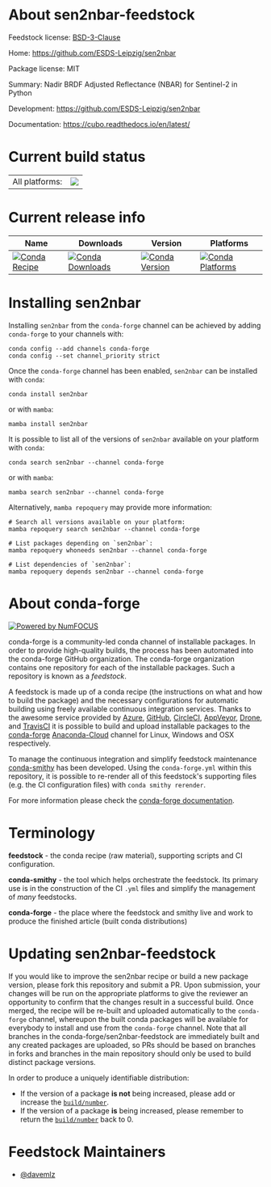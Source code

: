 About sen2nbar-feedstock
========================

Feedstock license: [BSD-3-Clause](https://github.com/conda-forge/sen2nbar-feedstock/blob/main/LICENSE.txt)

Home: https://github.com/ESDS-Leipzig/sen2nbar

Package license: MIT

Summary: Nadir BRDF Adjusted Reflectance (NBAR) for Sentinel-2 in Python

Development: https://github.com/ESDS-Leipzig/sen2nbar

Documentation: https://cubo.readthedocs.io/en/latest/

Current build status
====================


<table><tr><td>All platforms:</td>
    <td>
      <a href="https://dev.azure.com/conda-forge/feedstock-builds/_build/latest?definitionId=18918&branchName=main">
        <img src="https://dev.azure.com/conda-forge/feedstock-builds/_apis/build/status/sen2nbar-feedstock?branchName=main">
      </a>
    </td>
  </tr>
</table>

Current release info
====================

| Name | Downloads | Version | Platforms |
| --- | --- | --- | --- |
| [![Conda Recipe](https://img.shields.io/badge/recipe-sen2nbar-green.svg)](https://anaconda.org/conda-forge/sen2nbar) | [![Conda Downloads](https://img.shields.io/conda/dn/conda-forge/sen2nbar.svg)](https://anaconda.org/conda-forge/sen2nbar) | [![Conda Version](https://img.shields.io/conda/vn/conda-forge/sen2nbar.svg)](https://anaconda.org/conda-forge/sen2nbar) | [![Conda Platforms](https://img.shields.io/conda/pn/conda-forge/sen2nbar.svg)](https://anaconda.org/conda-forge/sen2nbar) |

Installing sen2nbar
===================

Installing `sen2nbar` from the `conda-forge` channel can be achieved by adding `conda-forge` to your channels with:

```
conda config --add channels conda-forge
conda config --set channel_priority strict
```

Once the `conda-forge` channel has been enabled, `sen2nbar` can be installed with `conda`:

```
conda install sen2nbar
```

or with `mamba`:

```
mamba install sen2nbar
```

It is possible to list all of the versions of `sen2nbar` available on your platform with `conda`:

```
conda search sen2nbar --channel conda-forge
```

or with `mamba`:

```
mamba search sen2nbar --channel conda-forge
```

Alternatively, `mamba repoquery` may provide more information:

```
# Search all versions available on your platform:
mamba repoquery search sen2nbar --channel conda-forge

# List packages depending on `sen2nbar`:
mamba repoquery whoneeds sen2nbar --channel conda-forge

# List dependencies of `sen2nbar`:
mamba repoquery depends sen2nbar --channel conda-forge
```


About conda-forge
=================

[![Powered by
NumFOCUS](https://img.shields.io/badge/powered%20by-NumFOCUS-orange.svg?style=flat&colorA=E1523D&colorB=007D8A)](https://numfocus.org)

conda-forge is a community-led conda channel of installable packages.
In order to provide high-quality builds, the process has been automated into the
conda-forge GitHub organization. The conda-forge organization contains one repository
for each of the installable packages. Such a repository is known as a *feedstock*.

A feedstock is made up of a conda recipe (the instructions on what and how to build
the package) and the necessary configurations for automatic building using freely
available continuous integration services. Thanks to the awesome service provided by
[Azure](https://azure.microsoft.com/en-us/services/devops/), [GitHub](https://github.com/),
[CircleCI](https://circleci.com/), [AppVeyor](https://www.appveyor.com/),
[Drone](https://cloud.drone.io/welcome), and [TravisCI](https://travis-ci.com/)
it is possible to build and upload installable packages to the
[conda-forge](https://anaconda.org/conda-forge) [Anaconda-Cloud](https://anaconda.org/)
channel for Linux, Windows and OSX respectively.

To manage the continuous integration and simplify feedstock maintenance
[conda-smithy](https://github.com/conda-forge/conda-smithy) has been developed.
Using the ``conda-forge.yml`` within this repository, it is possible to re-render all of
this feedstock's supporting files (e.g. the CI configuration files) with ``conda smithy rerender``.

For more information please check the [conda-forge documentation](https://conda-forge.org/docs/).

Terminology
===========

**feedstock** - the conda recipe (raw material), supporting scripts and CI configuration.

**conda-smithy** - the tool which helps orchestrate the feedstock.
                   Its primary use is in the construction of the CI ``.yml`` files
                   and simplify the management of *many* feedstocks.

**conda-forge** - the place where the feedstock and smithy live and work to
                  produce the finished article (built conda distributions)


Updating sen2nbar-feedstock
===========================

If you would like to improve the sen2nbar recipe or build a new
package version, please fork this repository and submit a PR. Upon submission,
your changes will be run on the appropriate platforms to give the reviewer an
opportunity to confirm that the changes result in a successful build. Once
merged, the recipe will be re-built and uploaded automatically to the
`conda-forge` channel, whereupon the built conda packages will be available for
everybody to install and use from the `conda-forge` channel.
Note that all branches in the conda-forge/sen2nbar-feedstock are
immediately built and any created packages are uploaded, so PRs should be based
on branches in forks and branches in the main repository should only be used to
build distinct package versions.

In order to produce a uniquely identifiable distribution:
 * If the version of a package **is not** being increased, please add or increase
   the [``build/number``](https://docs.conda.io/projects/conda-build/en/latest/resources/define-metadata.html#build-number-and-string).
 * If the version of a package **is** being increased, please remember to return
   the [``build/number``](https://docs.conda.io/projects/conda-build/en/latest/resources/define-metadata.html#build-number-and-string)
   back to 0.

Feedstock Maintainers
=====================

* [@davemlz](https://github.com/davemlz/)

